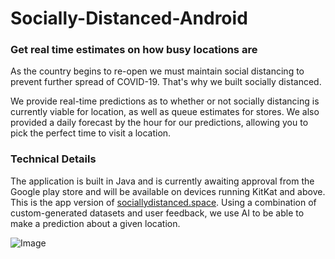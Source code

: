 # Socially-Distanced-Android

### Get real time estimates on how busy locations are
As the country begins to re-open we must maintain social distancing to prevent further spread of COVID-19. That's why we built socially distanced.

We provide real-time predictions as to whether or not socially distancing is currently viable for location, as well as queue estimates for stores. We also provided a daily forecast by the hour for our predictions, allowing you to pick the perfect time to visit a location.


### Technical Details
The application is built in Java and is currently awaiting approval from the Google play store and will be available on devices running KitKat and above. This is the app version of [sociallydistanced.space](htttps://sociallydistanced.space). Using a combination of custom-generated datasets and user feedback, we use AI to be able to make a prediction about a given location.

![Image](https://mozley.tech/img/sociallydistancedapp.png)
